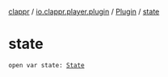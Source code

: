 [clappr](../../index.md) / [io.clappr.player.plugin](../index.md) / [Plugin](index.md) / [state](.)

# state

`open var state: `[`State`](-state/index.md)